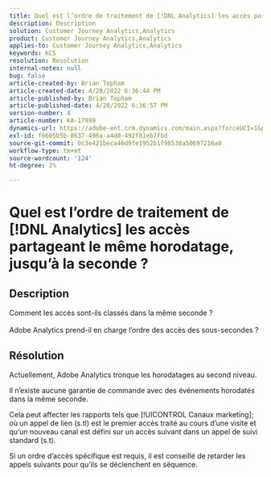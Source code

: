 ```yaml
---
title: Quel est l’ordre de traitement de [!DNL Analytics] les accès partageant le même horodatage, jusqu’à la seconde ?
description: Description
solution: Customer Journey Analytics,Analytics
product: Customer Journey Analytics,Analytics
applies-to: Customer Journey Analytics,Analytics
keywords: KCS
resolution: Resolution
internal-notes: null
bug: false
article-created-by: Brian Topham
article-created-date: 4/28/2022 6:36:44 PM
article-published-by: Brian Topham
article-published-date: 4/28/2022 6:36:57 PM
version-number: 4
article-number: KA-17999
dynamics-url: https://adobe-ent.crm.dynamics.com/main.aspx?forceUCI=1&pagetype=entityrecord&etn=knowledgearticle&id=228cd325-22c7-ec11-a7b6-0022480a1b03
exl-id: f6605b5b-8637-496a-a4d0-492f81eb7fbd
source-git-commit: 0c3e421beca46d9fe1952b1f98538a50697216a0
workflow-type: tm+mt
source-wordcount: '124'
ht-degree: 2%

---
```


# Quel est l’ordre de traitement de [!DNL Analytics] les accès partageant le même horodatage, jusqu’à la seconde ?

## Description

Comment les accès sont-ils classés dans la même seconde ?<br><br>Adobe Analytics prend-il en charge l’ordre des accès des sous-secondes ?

## Résolution


Actuellement, Adobe Analytics tronque les horodatages au second niveau.

Il n’existe aucune garantie de commande avec des événements horodatés dans la même seconde.

Cela peut affecter les rapports tels que [!UICONTROL Canaux marketing]; où un appel de lien (s.tl) est le premier accès traité au cours d’une visite et qu’un nouveau canal est défini sur un accès suivant dans un appel de suivi standard (s.t).

Si un ordre d’accès spécifique est requis, il est conseillé de retarder les appels suivants pour qu’ils se déclenchent en séquence.
